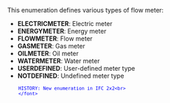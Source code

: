 ﻿This enumeration defines various types of flow meter:

* **ELECTRICMETER**: Electric meter
* **ENERGYMETER**: Energy meter
* **FLOWMETER**: Flow meter
* **GASMETER**: Gas meter
* **OILMETER**: Oil meter
* **WATERMETER**: Water meter
* **USERDEFINED**: User-defined meter type
* **NOTDEFINED**: Undefined meter type

> <font color="#0000ff" size="-1">
    	HISTORY: New enumeration in IFC 2x2<br>
    	</font>